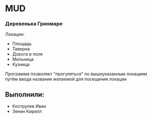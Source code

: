 # MUD

### Деревенька Гринмаре

Локации:
- Площадь
- Таверна
- Дорога в поля
- Мельница
- Кузница

Программа позволяет "прогуляться" по вышеуказанным локациям путём ввода названия желаемой для посещения локации 
## Выполнили:
- Кострулев Иван
- Зенин Кирилл
